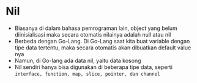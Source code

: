 # Nil

- Biasanya di dalam bahasa pemrograman lain, object yang belum diinisialisasi maka secara otomatis nilainya adalah null atau nil
- Berbeda dengan Go-Lang. Di Go-Lang saat kita buat variable dengan tipe data tertentu, maka secara otomatis akan dibuatkan default value nya
- Namun, di Go-lang ada data nil, yaitu data kosong
- Nil sendiri hanya bisa digunakan di beberapa tipe data, seperti `interface, function, map, slice, pointer, dan channel`
